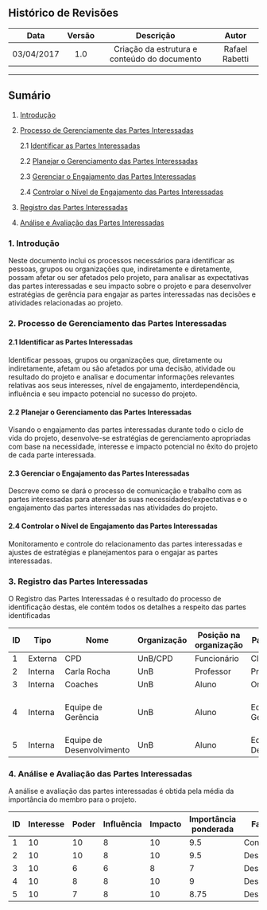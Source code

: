 ## Histórico de Revisões

| Data | Versão | Descrição | Autor |
|:----:|:------:|:---------:|:-----:|
|03/04/2017|1.0|Criação da estrutura e conteúdo do documento|Rafael Rabetti|

***

## Sumário
1. [Introdução](#1-introdução)

2. [Processo de Gerenciamente das Partes Interessadas](#2-processo-de-gerenciamente-das-partes-interessadas) 

    2.1 [Identificar as Partes Interessadas](#21-identificar-as-partes-interessadas)

    2.2 [Planejar o Gerenciamento das Partes Interessadas](#22-planejar-o-gerenciamento-das-partes-interessadas)

    2.3 [Gerenciar o Engajamento das Partes Interessadas](#23-gerenciar-o-engajamento-das-partes-interessadas)

    2.4 [Controlar o Nível de Engajamento das Partes Interessadas](#24-controlar-o-nível-de-engajamento-das-partes-interessadas)

3. [Registro das Partes Interessadas](#3-registro-das-partes-interessadas)

4. [Análise e Avaliação das Partes Interessadas](#4-análise-e-avaliação-das-partes-interessadas)

### 1. Introdução

Neste documento inclui os processos necessários para identificar as pessoas, grupos ou organizações que, indiretamente e diretamente, possam afetar ou ser afetados pelo projeto, para analisar as expectativas das partes interessadas e seu impacto sobre o projeto e para desenvolver estratégias de gerência para engajar as partes interessadas nas decisões e atividades relacionadas ao projeto.

### 2. Processo de Gerenciamento das Partes Interessadas

#### 2.1 Identificar as Partes Interessadas

Identificar pessoas, grupos ou organizações que, diretamente ou indiretamente, afetam ou são afetados por uma decisão, atividade ou resultado do projeto e analisar e documentar informações relevantes relativas aos seus interesses, nível de engajamento, interdependência, influência e seu impacto potencial no sucesso do projeto.

#### 2.2 Planejar o Gerenciamento das Partes Interessadas

Visando o engajamento das partes interessadas durante todo o ciclo de vida do projeto, desenvolve-se estratégias de gerenciamento apropriadas com base na necessidade, interesse e impacto potencial no êxito do projeto de cada parte interessada.

#### 2.3 Gerenciar o Engajamento das Partes Interessadas

Descreve como se dará o processo de comunicação e trabalho com as partes interessadas para atender às suas necessidades/expectativas e o engajamento das partes interessadas nas atividades do projeto.

#### 2.4 Controlar o Nível de Engajamento das Partes Interessadas

Monitoramento e controle do relacionamento das partes interessadas e ajustes de estratégias e planejamentos para o engajar as partes interessadas.

### 3. Registro das Partes Interessadas

O Registro das Partes Interessadas é o resultado do processo de identificação destas, ele contém todos os detalhes a respeito das partes identificadas

| ID | Tipo    | Nome                      | Organização | Posição na organização | Papel no projeto          | Responsabilidade no projeto                       |
|----|---------|---------------------------|-------------|------------------------|---------------------------|---------------------------------------------------|
| 1  | Externa | CPD                       | UnB/CPD     | Funcionário            | Cliente                   | Validar                                           |
| 2  | Interna | Carla Rocha               | UnB         | Professor              | Professora                | Supervisionar                                     |
| 3  | Interna | Coaches                   | UnB         | Aluno                  | Orientador                | Orientar                                          |
| 4  | Interna | Equipe de Gerência        | UnB         | Aluno                  | Equipe de Gerência        | Gerenciar o projeto e a equipe de desenvolvimento |
| 5  | Interna | Equipe de Desenvolvimento | UnB         | Aluno                  | Equipe de Desenvolvimento | Desenvolver o projeto                             |

### 4. Análise e Avaliação das Partes Interessadas

A análise e avaliação das partes interessadas é obtida pela média da importância do membro para o projeto.

| ID | Interesse  | Poder | Influência | Impacto | Importância ponderada | Fase de maior interesse   |
|----|------------|-------|------------|---------|-----------------------|---------------------------|
| 1  | 10         | 10    | 8          | 10      | 9.5                   | Conclusão                 |
| 2  | 10         | 10    | 8          | 10      | 9.5                   | Desenvolvimento           |
| 3  | 10         | 6     | 6          | 8       | 7                     | Desenvolvimento           |
| 4  | 10         | 8     | 8          | 10      | 9                     | Desenvolvimento/Conclusão |
| 5  | 10         | 7     | 8          | 10      | 8.75                  | Desenvolvimento/Conclusão |
